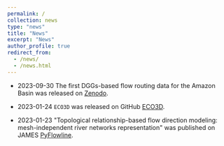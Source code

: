 ```yaml
---
permalink: /
collection: news
type: "news"
title: "News"
excerpt: "News"
author_profile: true
redirect_from: 
  - /news/
  - /news.html
---
```


* 2023-09-30 The first DGGs-based flow routing data for the Amazon Basin was released on [Zenodo](https://doi.org/10.5281/zenodo.8377766). 

* 2023-01-24 `ECO3D` was released on GitHub [ECO3D](https://github.com/changliao1025/eco3d). 

* 2023-01-23 "Topological relationship-based flow direction modeling: mesh-independent river networks representation" was published on JAMES [PyFlowline](https://agupubs.onlinelibrary.wiley.com/doi/abs/10.1029/2022MS003089). 
